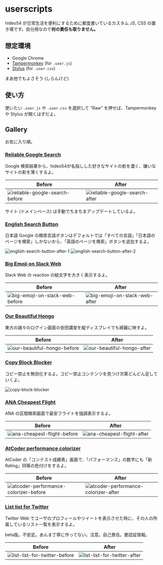 # userscripts

hideo54 が日常生活を便利にするために都度書いているカスタム JS, CSS の置き場です。自分用なので**何の責任も取りません。**

## 想定環境

* Google Chrome
* [Tampermonkey](https://chrome.google.com/webstore/detail/tampermonkey/dhdgffkkebhmkfjojejmpbldmpobfkfo) (for `.user.js`)
* [Stylus](https://chrome.google.com/webstore/detail/stylus/clngdbkpkpeebahjckkjfobafhncgmne) (for `.user.css`)

まあ他でもよさそう (しらんけど)

## 使い方

使いたい `.user.js` や `.user.css` を選択して "Raw" を押せば、Tampermonkey や Stylus が開くはずだよ。

## Gallery

お気に入り順。

### [Reliable Google Search](https://raw.githubusercontent.com/hideo54/userscripts/master/reliable-google-search.user.js)

Google 検索結果から、hideo54が名指しした好きなサイトの影を濃く、嫌いなサイトの影を薄くするよ。

| Before | After |
| --- | --- |
| ![reliable-google-search-before](screenshots/reliable-google-search-before.png) | ![reliable-google-search-after](screenshots/reliable-google-search-after.png) |

サイト (ドメインベース) は手動でちまちまアップデートしているよ。

### [English Search Button](https://raw.githubusercontent.com/hideo54/userscripts/master/english-search-button.user.js)

日本語 Google の検索言語ボタンはデフォルトでは「すべての言語」「日本語のページを検索」しかないから、「英語のページを検索」ボタンを追加するよ。

![english-search-button-after-1](screenshots/english-search-button-after-1.png)
![english-search-button-after-2](screenshots/english-search-button-after-2.png)

### [Big Emoji on Slack Web](https://raw.githubusercontent.com/hideo54/userscripts/master/big-emoji-on-slack-web.user.css)

Slack Web の reaction の絵文字を大きく表示するよ。

| Before | After |
| --- | --- |
| ![big-emoji-on-slack-web-before](screenshots/big-emoji-on-slack-web-before.png) | ![big-emoji-on-slack-web-after](screenshots/big-emoji-on-slack-web-after.png) |

### [Our Beautiful Hongo](https://raw.githubusercontent.com/hideo54/userscripts/master/our-beautiful-hongo.user.css)

東大の諸々のログイン画面の安田講堂を縦ディスプレイでも綺麗に映すよ。

| Before | After |
| --- | --- |
| ![our-beautiful-hongo-before](screenshots/our-beautiful-hongo-before.png) | ![our-beautiful-hongo-after](screenshots/our-beautiful-hongo-after.png) |

### [Copy Block Blocker](https://raw.githubusercontent.com/hideo54/userscripts/master/copy-block-blocker.user.css)

コピー禁止を無効化するよ。コピー禁止コンテンツを見つけ次第どんどん足していくよ。

![copy-block-blocker](screenshots/copy-block-blocker.png)

### [ANA Cheapest Flight](https://raw.githubusercontent.com/hideo54/userscripts/master/ana-cheapest-flight.user.js)

ANA の区間検索画面で最安フライトを強調表示するよ。

| Before | After |
| --- | --- |
| ![ana-cheapest-flight-before](screenshots/ana-cheapest-flight-before.png) | ![ana-cheapest-flight-after](screenshots/ana-cheapest-flight-after.png) |

### [AtCoder performance colorizer](https://raw.githubusercontent.com/hideo54/userscripts/master/atcoder-performance-colorizer.user.js)

AtCoder の「コンテスト成績表」画面で、「パフォーマンス」の数字にも「新Rating」同等の色付けをするよ。

| Before | After |
| --- | --- |
| ![atcoder-performance-colorizer-before](screenshots/atcoder-performance-colorizer-before.png) | ![atcoder-performance-colorizer-after](screenshots/atcoder-performance-colorizer-after.png) |

### [List list for Twitter](https://raw.githubusercontent.com/hideo54/userscripts/master/list-list-for-twitter.user.js)

Twitter Web でユーザのプロフィールやツイートを表示させた時に、その人の所属しているリスト一覧を表示するよ。

beta版。不安定。あんま丁寧に作ってない。注意。自己責任。要認証情報。

| Before | After |
| --- | --- |
| ![list-list-for-twitter-before](screenshots/list-list-for-twitter-before.png) | ![list-list-for-twitter-after](screenshots/list-list-for-twitter-after.png) |
